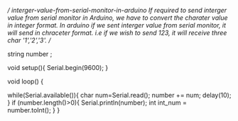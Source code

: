 */
interger-value-from-serial-monitor-in-arduino
If required to send interger value from serial monitor in Arduino, we have to convert the charater value in integer format.
In arduino if we sent interger value from serial monitor, it will send in chraceter format.
i.e if we wish to send 123, it will receive three char '1','2','3'.
/*

string number ;

void setup(){
Serial.begin(9600);
}

void loop() {
  
  while(Serial.available()){
   char num=Serial.read();
   number += num;
   delay(10);
  }
    if (number.length()>0){
      Serial.println(number);
      int int_num = number.toInt();
   }
  }
